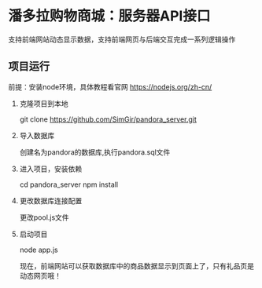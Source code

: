 # 潘多拉购物商城：服务器API接口

支持前端网站动态显示数据，支持前端网页与后端交互完成一系列逻辑操作

## 项目运行

前提：安装node环境，具体教程看官网 https://nodejs.org/zh-cn/ 

1. 克隆项目到本地

	git clone https://github.com/SimGir/pandora_server.git

2. 导入数据库

	创建名为pandora的数据库,执行pandora.sql文件

3. 进入项目，安装依赖

	cd pandora_server
	npm install

4. 更改数据库连接配置

	更改pool.js文件

5. 启动项目

	node app.js

	现在，前端网站可以获取数据库中的商品数据显示到页面上了，只有礼品页是动态网页哦！